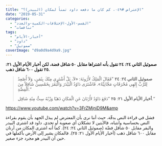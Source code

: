 ```yaml
---
title: "الإعتراض #٠٤٩، كم كان ما دفعه داود ثمناً لمكان (البيدر)؟"
date: "2019-05-31"
categories: 
  - "القسم-الأول-الإختلافات-الكمية-والعدد"
  - "تناقضات"
tags: 
  - "أخبار-الأيام"
  - "داود"
  - "صموئيل"
coverImage: "d9a0d9a4d9a9.jpg"
---
```


**صموئيل الثاني ٢٤: ٢٤ تقول بأنه اشتراها مقابل ٥٠ شاقل فضة، لكن أخبار الأيام الأول ٢١: ٢٥ تقول ٦٠٠ شاقل ذهب.**

> **صموئيل الثاني ٢٤**: **٢٤** ”فَقَالَ الْمَلِكُ لأَرُونَةَ: «لاَ، بَلْ أَشْتَرِي مِنْكَ بِثَمَنٍ، وَلاَ أُصْعِدُ لِلرَّبِّ إِلهِي مُحْرَقَاتٍ مَجَّانِيَّةً». فَاشْتَرَى دَاوُدُ الْبَيْدَرَ وَالْبَقَرَ بِخَمْسِينَ شَاقِلاً مِنَ الْفِضَّةِ.“
> 
> **أخبار الأيام الأول ٢١**: **٢٥** ”دَفَعَ دَاوُدُ لأُرْنَانَ عَنِ الْمَكَانِ ذَهَبًا وَزْنُهُ سِتُّ مِئَةِ شَاقِل.“

https://www.youtube.com/watch?v=3FrZMjniD9M&amp

فشل في قراءة النص بدقّة. حيث أننا نرى بأن المعترض لم يبذل الجهد بأن يقوم بقراءة النص بحساسية وانتباه، فالآيتين لا تشكلان أي صعوبة أو تحدي. داود قد اشترى البيدر والبقر مقابل ٥٠ شاقل فضّة (صموئيل الثاني ٢٤: ٢٤). كما أنه اشترى المكان من أرنان مقابل ٦٠٠ شاقل ذهب (أخبار الأيام الأول ٢١: ٢٥). فالمكان يشير إلى الأرض بأكملها في حين أن البيدر هو مجرد جزء صغير.
